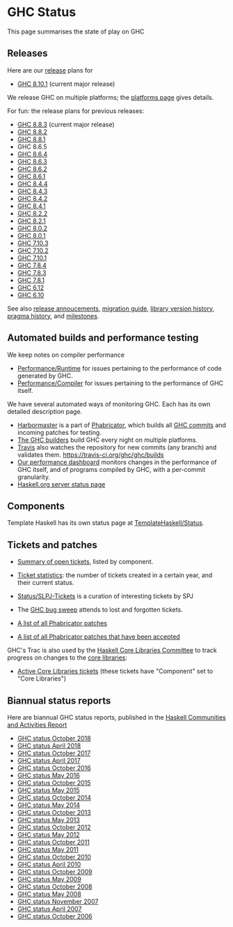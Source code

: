 # GHC Status


This page summarises the state of play on GHC


## Releases


Here are our [release](working-conventions/releases) plans for

- [GHC 8.10.1](status/ghc-8.10.1) (current major release)


We release GHC on multiple platforms; the [platforms page](platforms) gives details.


For fun: the release plans for previous releases:

- [GHC 8.8.3](status/ghc-8.8.3) (current major release)
- [GHC 8.8.2](status/ghc-8.8.2)
- [GHC 8.8.1](status/ghc-8.8.1)
- GHC 8.6.5
- [GHC 8.6.4](status/ghc-8.6.4)
- [GHC 8.6.3](status/ghc-8.6.3)
- [GHC 8.6.2](status/ghc-8.6.2)
- [GHC 8.6.1](status/ghc-8.6.1)
- [GHC 8.4.4](status/ghc-8.4.4)
- [GHC 8.4.3](status/ghc-8.4.3)
- [GHC 8.4.2](status/ghc-8.4.2)
- [GHC 8.4.1](status/ghc-8.4.1)
- [GHC 8.2.2](status/ghc-8.2.2)
- [GHC 8.2.1](status/ghc-8.2.1)
- [GHC 8.0.2](status/ghc-8.0.2)
- [GHC 8.0.1](status/ghc-8.0.1)
- [GHC 7.10.3](status/ghc-7.10.3)
- [GHC 7.10.2](status/ghc-7.10.2)
- [GHC 7.10.1](status/ghc-7.10.1)
- [GHC 7.8.4](status/ghc-7.8.4)
- [GHC 7.8.3](status/ghc-7.8.3)
- [GHC 7.8.1](status/ghc-7.8)
- [GHC 6.12](status/ghc-6.12)
- [GHC 6.10](status/ghc-6.10)

See also
[release annoucements](https://www.haskell.org/ghc/blog.html), 
[migration guide](migration),
[library version history](commentary/libraries/version-history),
[pragma history](language-pragma-history), and
[milestones](https://gitlab.haskell.org/ghc/ghc/milestones).


## Automated builds and performance testing


We keep notes on compiler performance

- [Performance/Runtime](performance/runtime) for issues pertaining to the performance of code generated by GHC.
- [Performance/Compiler](performance/compiler) for issues pertaining to the performance of GHC itself.


We have several automated ways of monitoring GHC.  Each has its own detailed description page.

- [Harbormaster](phabricator/harbormaster) is a part of [Phabricator](phabricator), which builds all [GHC commits](https://phabricator.haskell.org/diffusion/GHC/history/) and incoming patches for testing.
- [The GHC builders](builder-summary) build GHC every night on multiple platforms.
- [Travis](travis) also watches the repository for new commits (any branch) and validates them. https://travis-ci.org/ghc/ghc/builds
- [Our performance dashboard](http://perf.haskell.org/ghc) monitors changes in the performance of GHC itself, and of programs compiled by GHC, with a per-commit granularity.
- [Haskell.org server status page](http://status.haskell.org/)

## Components


Template Haskell has its own status page at [TemplateHaskell/Status](template-haskell/status).

## Tickets and patches

- [Summary of open tickets](status/tickets), listed by component.
- [Ticket statistics](status/ticket-stats): the number of tickets created in a certain year, and their current status.
- [Status/SLPJ-Tickets](status/slpj-tickets) is a curation of interesting tickets by SPJ
- The [GHC bug sweep](bug-sweep) attends to lost and forgotten tickets.

- [A list of all Phabricator patches](https://phabricator.haskell.org/differential/query/dUJ4ndtfSChZ/)
- [A list of all Phabricator patches that have been accepted](https://phabricator.haskell.org/differential/query/5LIb9B9n_08b/)


GHC's Trac is also used by the [Haskell Core Libraries Committee](http://www.haskell.org/haskellwiki/Core_Libraries_Committee) to track progress on changes to the [ core libraries](http://www.haskell.org/haskellwiki/Library_submissions#The_Core_Libraries):

- [Active Core Libraries tickets](https://ghc.haskell.org/trac/ghc/query?status=infoneeded&status=merge&status=new&status=patch&status=upstream&component=Core+Libraries&col=id&col=summary&col=component&col=status&col=type&col=priority&col=milestone&order=priority) (these tickets have "Component" set to "Core Libraries")

## Biannual status reports


Here are biannual GHC status reports, published in the [Haskell Communities and Activities Report](http://haskell.org/communities/)

- [GHC status October 2018](status/oct18)
- [GHC status April 2018](status/apr18)
- [GHC status October 2017](status/oct17)
- [GHC status April 2017](status/apr17)
- [GHC status October 2016](status/oct16)
- [GHC status May 2016](status/may16)
- [GHC status October 2015](status/oct15)
- [GHC status May 2015](status/may15)
- [GHC status October 2014](status/oct14)
- [GHC status May 2014](status/may14)
- [GHC status October 2013](status/oct13)
- [GHC status May 2013](status/may13)
- [GHC status October 2012](status/oct12)
- [GHC status May 2012](status/may12)
- [GHC status October 2011](status/oct11)
- [GHC status May 2011](status/may11)
- [GHC status October 2010](status/oct10)
- [GHC status April 2010](status/apr10)
- [GHC status October 2009](status/oct09)
- [GHC status May 2009](status/may09)
- [GHC status October 2008](status/october08)
- [GHC status May 2008](status/may08)
- [GHC status November 2007](status/nov07)
- [GHC status April 2007](status/april07)
- [GHC status October 2006](status/october06)
